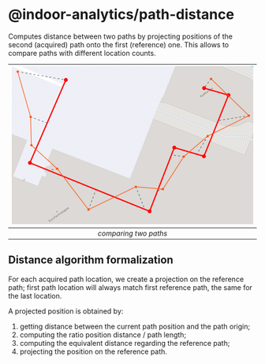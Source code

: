 # @indoor-analytics/path-distance

Computes distance between two paths by projecting positions of the second (acquired) path 
onto the first (reference) one.
This allows to compare paths with different location counts.

| ![Distance example](docs/errordistance.png) |
|:--:|
| *comparing two paths* |

## Distance algorithm formalization

For each acquired path location, we create a projection on the reference path; first path location
will always match first reference path, the same for the last location.

A projected position is obtained by:
1. getting distance between the current path position and the path origin;
2. computing the ratio position distance / path length;
3. computing the equivalent distance regarding the reference path;
4. projecting the position on the reference path.
